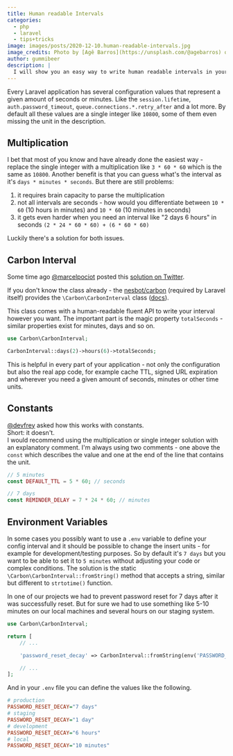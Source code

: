 ```yaml
---
title: Human readable Intervals
categories:
  - php
  - laravel
  - tips+tricks
image: images/posts/2020-12-10.human-readable-intervals.jpg
image_credits: Photo by [Agê Barros](https://unsplash.com/@agebarros) on [Unsplash](https://unsplash.com/photos/rBPOfVqROzY)
author: gummibeer
description: |
  I will show you an easy way to write human readable intervals in your Laravel config and everywhere else.
---
```


Every Laravel application has several configuration values that represent a given amount of seconds or minutes.
Like the `session.lifetime`, `auth.password_timeout`, `queue.connections.*.retry_after` and a lot more.
By default all these values are a single integer like `10800`, some of them even missing the unit in the description.

## Multiplication

I bet that most of you know and have already done the easiest way - replace the single integer with a multiplication like `3 * 60 * 60` which is the same as `10800`.
Another benefit is that you can guess what's the interval as it's `days * minutes * seconds`.
But there are still problems:

1. it requires brain capacity to parse the multiplication
2. not all intervals are seconds - how would you differentiate between `10 * 60` (10 hours in minutes) and `10 * 60` (10 minutes in seconds)
3. it gets even harder when you need an interval like "2 days 6 hours" in seconds `(2 * 24 * 60 * 60) + (6 * 60 * 60)`

Luckily there's a solution for both issues.

## Carbon Interval

Some time ago [@marcelpociot](https://twitter.com/marcelpociot) posted this [solution on Twitter](https://twitter.com/marcelpociot/status/1176018954986426368).

If you don't know the class already - the [nesbot/carbon](https://github.com/briannesbitt/Carbon) (required by Laravel itself) provides the `\Carbon\CarbonInterval` class ([docs](https://carbon.nesbot.com/docs/#api-interval)).

This class comes with a human-readable fluent API to write your interval however you want.
The important part is the magic property `totalSeconds` - similar properties exist for minutes, days and so on.

```php
use Carbon\CarbonInterval;

CarbonInterval::days(2)->hours(6)->totalSeconds;
```

This is helpful in every part of your application - not only the configuration but also the real app code, for example cache TTL, signed URL expiration and wherever you need a given amount of seconds, minutes or other time units.

## Constants

[@devfrey](https://twitter.com/devfrey) asked how this works with constants.  
Short: it doesn't.  
I would recommend using the multiplication or single integer solution with an explanatory comment. I'm always using two comments - one above the `const` which describes the value and one at the end of the line that contains the unit.

```php
// 5 minutes
const DEFAULT_TTL = 5 * 60; // seconds

// 7 days
const REMINDER_DELAY = 7 * 24 * 60; // minutes
```

## Environment Variables

In some cases you possibly want to use a `.env` variable to define your config interval and it should be possible to change the insert units - for example for development/testing purposes.
So by default it's `7 days` but you want to be able to set it to `5 minutes` without adjusting your code or complex conditions.
The solution is the static `\Carbon\CarbonInterval::fromString()` method that accepts a string, similar but different to `strtotime()` function.

In one of our projects we had to prevent password reset for 7 days after it was successfully reset. But for sure we had to use something like 5-10 minutes on our local machines and several hours on our staging system.

```php config/auth.php
use Carbon\CarbonInterval;

return [
    // ...

    'password_reset_decay' => CarbonInterval::fromString(env('PASSWORD_RESET_DECAY', '7 days'))->totalSeconds,

    // ...
];
```

And in your `.env` file you can define the values like the following.

```ini .env
# production
PASSWORD_RESET_DECAY="7 days"
# staging
PASSWORD_RESET_DECAY="1 day"
# development
PASSWORD_RESET_DECAY="6 hours"
# local
PASSWORD_RESET_DECAY="10 minutes"
```

